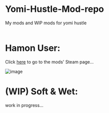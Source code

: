 # Yomi-Hustle-Mod-repo
My mods and WIP mods for yomi hustle
<br>
<br>
<h1>Hamon User:</h1>
<p>Click <a href="https://steamcommunity.com/sharedfiles/filedetails/?id=3358150745&tscn=1730972193">here</a> to go to the mods' Steam page...</p>

![image](https://github.com/user-attachments/assets/11b15817-c91d-479c-b79a-1163ed4a5c28)

<h1>(WIP) Soft & Wet:</h1>
<p>work in progress...</p>
